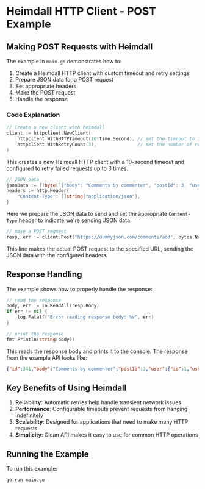 # Heimdall HTTP Client - POST Example

## Making POST Requests with Heimdall

The example in `main.go` demonstrates how to:

1. Create a Heimdall HTTP client with custom timeout and retry settings
2. Prepare JSON data for a POST request
3. Set appropriate headers
4. Make the POST request
5. Handle the response

### Code Explanation

```go
// Create a new client with heimdall
client := httpclient.NewClient(
    httpclient.WithHTTPTimeout(10*time.Second), // set the timeout to 10 seconds
    httpclient.WithRetryCount(3),               // set the number of retries to 3
)
```

This creates a new Heimdall HTTP client with a 10-second timeout and configured to retry failed requests up to 3 times.

```go
// JSON data
jsonData := []byte(`{"body": "Comments by commenter", "postId": 3, "userId": 1}`)
headers := http.Header{
    "Content-Type": []string{"application/json"},
}
```

Here we prepare the JSON data to send and set the appropriate `Content-Type` header to indicate we're sending JSON data.

```go
// make a POST request
resp, err := client.Post("https://dummyjson.com/comments/add", bytes.NewBuffer(jsonData), headers)
```

This line makes the actual POST request to the specified URL, sending the JSON data with the configured headers.

## Response Handling

The example shows how to properly handle the response:

```go
// read the response
body, err := io.ReadAll(resp.Body)
if err != nil {
    log.Fatalf("Error reading response body: %v", err)
}

// print the response
fmt.Println(string(body))
```

This reads the response body and prints it to the console. The response from the example API looks like:

```json
{"id":341,"body":"Comments by commenter","postId":3,"user":{"id":1,"username":"emilys","fullName":"Emily Johnson"}}
```

## Key Benefits of Using Heimdall

1. **Reliability**: Automatic retries help handle transient network issues
2. **Performance**: Configurable timeouts prevent requests from hanging indefinitely
3. **Scalability**: Designed for applications that need to make many HTTP requests
4. **Simplicity**: Clean API makes it easy to use for common HTTP operations

## Running the Example

To run this example:

```bash
go run main.go
```